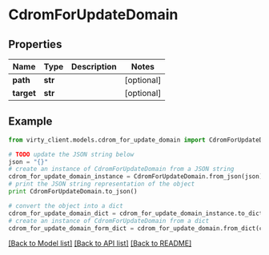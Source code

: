 # CdromForUpdateDomain


## Properties

Name | Type | Description | Notes
------------ | ------------- | ------------- | -------------
**path** | **str** |  | [optional] 
**target** | **str** |  | [optional] 

## Example

```python
from virty_client.models.cdrom_for_update_domain import CdromForUpdateDomain

# TODO update the JSON string below
json = "{}"
# create an instance of CdromForUpdateDomain from a JSON string
cdrom_for_update_domain_instance = CdromForUpdateDomain.from_json(json)
# print the JSON string representation of the object
print CdromForUpdateDomain.to_json()

# convert the object into a dict
cdrom_for_update_domain_dict = cdrom_for_update_domain_instance.to_dict()
# create an instance of CdromForUpdateDomain from a dict
cdrom_for_update_domain_form_dict = cdrom_for_update_domain.from_dict(cdrom_for_update_domain_dict)
```
[[Back to Model list]](../README.md#documentation-for-models) [[Back to API list]](../README.md#documentation-for-api-endpoints) [[Back to README]](../README.md)


